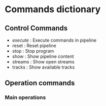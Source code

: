 # Commands dictionary

## Control Commands
* *execute* : Execute commands in pipeline
* reset : Reset pipeline
* stop : Stop program
* show : Show pipeline content
* streams : Show open streams
* tracks : Show available tracks

## Operation commands

### Main operations
